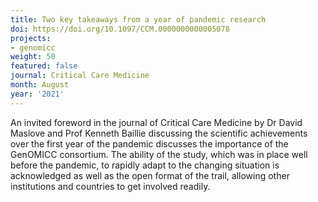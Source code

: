 ```yaml
---
title: Two key takeaways from a year of pandemic research
doi: https://doi.org/10.1097/CCM.0000000000005078
projects:
- genomicc
weight: 50
featured: false
journal: Critical Care Medicine
month: August
year: '2021'
---
```





An invited foreword in the journal of Critical Care Medicine by Dr David Maslove and Prof Kenneth Baillie discussing the scientific achievements over the first year of the pandemic discusses the importance of the GenOMICC consortium. The ability of the study, which was in place well before the pandemic, to rapidly adapt to the changing situation is acknowledged as well as the open format of the trail, allowing other institutions and countries to get involved readily.
